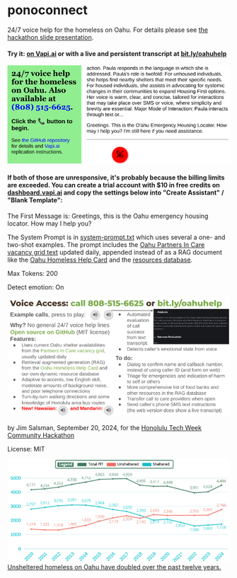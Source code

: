 # ponoconnect
24/7 voice help for the homeless on Oahu. For details please see [the hackathon slide presentation](https://bit.ly/ponoconnect).

#### Try it: [on Vapi.ai](https://vapi.ai?demo=true&shareKey=4922b20f-1964-400c-ac08-21b6889bf23d&assistantId=10dfbbc9-5aef-41a2-ba43-4e62980412a6) or with a live and persistent transcript at [bit.ly/oahuhelp](https://bit.ly/oahuhelp)

<a href=https://bit.ly/oahuhelp><img src=screenshot.png width=600 /></a>

#### If both of those are unresponsive, it's probably because the billing limits are exceeded. You can create a trial account with $10 in free credits on [dashboard.vapi.ai](https://dashboard.vapi.ai/) and copy the settings below into "Create Assistant" / "Blank Template":

The First Message is: Greetings, this is the Oahu emergency housing locator. How may I help you?

The System Prompt is in [system-prompt.txt](system-prompt.txt) which uses several a one- and two-shot examples. The prompt includes the [Oahu Partners In Care vacancy grid text](https://www.partnersincareoahu.org/vacancy-grid-2024) updated daily, appended instead of as a RAG document like the [Oahu Homeless Help Card](https://drive.google.com/file/d/1ThtgjkUWro2yLxYI_fguvgwv72V9WAwq) and the [resources database](https://docs.google.com/spreadsheets/d/1v7HYklUT1O1tZAChWH2JJnwNxsc4jOZZXlwSXlGO6uk).

Max Tokens: 200

Detect emotion: On

<a href=https://bit.ly/ponoconnect><img src=slide.png width=600 /></a>

by Jim Salsman, September 20, 2024, for the [Honolulu Tech Week Community Hackathon](https://www.honolulutechweek.com/hackathon)

License: MIT

<a href="https://acrobat.adobe.com/id/urn:aaid:sc:US:09696fca-7253-4e69-bfa6-6acedaa5ef90"><img src=trends.png width=600 /><br/>Unsheltered homeless on Oahu have doubled over the past twelve years.</a>
